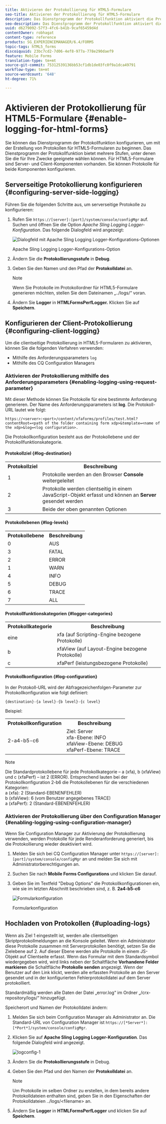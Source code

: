 ```yaml
---
title: Aktivieren der Protokollierung für HTML5-Formulare
seo-title: Aktivieren der Protokollierung für HTML5-Formulare
description: Das Dienstprogramm der Protokollfunktion aktiviert die Protokollierung von Formularen und hilft beim Debugging von Problemen mit Formularen.
seo-description: Das Dienstprogramm der Protokollfunktion aktiviert die Protokollierung von Formularen und hilft beim Debugging von Problemen mit Formularen.
uuid: d6279092-57f3-4fc6-b41b-9caf65459d4d
contentOwner: robhagat
content-type: reference
products: SG_EXPERIENCEMANAGER/6.4/FORMS
topic-tags: hTML5_forms
discoiquuid: 23bc7cd2-7d06-4ef8-977a-778e290daef9
feature: Mobile Forms
translation-type: tm+mt
source-git-commit: 75312539136bb53cf1db1de03fc0f9a1dca49791
workflow-type: tm+mt
source-wordcount: '648'
ht-degree: 71%

---
```



# Aktivieren der Protokollierung für HTML5-Formulare {#enable-logging-for-html-forms}

Sie können das Dienstprogramm der Protokollfunktion konfigurieren, um mit der Erstellung von Protokollen für HTML5-Formularen zu beginnen. Das Dienstprogramm der Protokollfunktion bietet mehrere Stufen, unter denen Sie die für Ihre Zwecke geeignete wählen können. Für HTML5-Formulare sind Server- und Client-Komponenten vorhanden. Sie können Protokolle für beide Komponenten konfigurieren.

## Serverseitige Protokollierung konfigurieren {#configuring-server-side-logging}

Führen Sie die folgenden Schritte aus, um serverseitige Protokolle zu konfigurieren:

1. Rufen Sie `https://[server]:[port]/system/console/configMgr` auf. Suchen und öffnen Sie die Option *Apache Sling Logging Logger-Konfiguration*. Das folgende Dialogfeld wird angezeigt:

   ![ Dialogfeld mit Apache Sling Logging Logger-Konfigurations-Optionen](assets/logconfig.png)

   Apache Sling Logging Logger-Konfigurations-Option

1. Ändern Sie die **Protokollierungsstufe** in **Debug**.

1. Geben Sie den Namen und den Pfad der **Protokolldatei** an.

   >[!NOTE]
   >
   >Wenn Sie Protokolle im Protokollordner für HTML5-Formulare generieren möchten, stellen Sie dem Dateinamen „../logs/“ voran.

1. Ändern Sie **Logger** in **HTMLFormsPerfLogger.** Klicken Sie auf **Speichern**.

## Konfigurieren der Client-Protokollierung {#configuring-client-logging}

Um die clientseitige Protokollierung in HTML5-Formularen zu aktivieren, können Sie die folgenden Verfahren verwenden:

* Mithilfe des Anforderungsparameters `log`
* Mithilfe des CQ Configuration Managers

### Aktivieren der Protokollierung mithilfe des Anforderungsparameters {#enabling-logging-using-request-parameter}

Mit dieser Methode können Sie Protokolle für eine bestimmte Anforderung generieren. Der Name des Anforderungsparameters ist **log**. Die Protokoll-URL lautet wie folgt:

`https://<server>:<port>/content/xfaforms/profiles/test.html?contentRoot=<path of the folder containing form xdp>&template=<name of the xdp>&log=<log configuration>.`

Die Protokollkonfiguration besteht aus der Protokollebene und der Protokollfunktionskategorie.

#### Protokollziel {#log-destination}

<table> 
 <tbody> 
  <tr> 
   <th><strong>Protokollziel</strong></th> 
   <th><strong>Beschreibung</strong></th> 
  </tr> 
  <tr> 
   <td>1</td> 
   <td>Protokolle werden an den Browser <strong>Console</strong> weitergeleitet</td> 
  </tr> 
  <tr> 
   <td>2</td> 
   <td>Protokolle werden clientseitig in einem JavaScript-Objekt erfasst und können an <strong>Server</strong> gesendet werden </td> 
  </tr> 
  <tr> 
   <td>3</td> 
   <td>Beide der oben genannten Optionen<br /> </td> 
  </tr> 
 </tbody> 
</table>

#### Protokollebenen  {#log-levels}

<table> 
 <tbody> 
  <tr> 
   <th>Protokollebene</th> 
   <th>Beschreibung</th> 
  </tr> 
  <tr> 
   <td>0</td> 
   <td>AUS<br type="_moz" /> </td> 
  </tr> 
  <tr> 
   <td>3</td> 
   <td>FATAL<br type="_moz" /> </td> 
  </tr> 
  <tr> 
   <td>2</td> 
   <td>ERROR<br type="_moz" /> </td> 
  </tr> 
  <tr> 
   <td>1</td> 
   <td>WARN<br type="_moz" /> </td> 
  </tr> 
  <tr> 
   <td>4</td> 
   <td>INFO<br type="_moz" /> </td> 
  </tr> 
  <tr> 
   <td>5</td> 
   <td>DEBUG<br type="_moz" /> </td> 
  </tr> 
  <tr> 
   <td>6</td> 
   <td>TRACE<br type="_moz" /> </td> 
  </tr> 
  <tr> 
   <td>7</td> 
   <td>ALL<br type="_moz" /> </td> 
  </tr> 
 </tbody> 
</table>

#### Protokollfunktionskategorien {#logger-categories}

<table> 
 <tbody> 
  <tr> 
   <th>Protokollkategorie</th> 
   <th>Beschreibung</th> 
  </tr> 
  <tr> 
   <td>eine</td> 
   <td>xfa (auf Scripting-Engine bezogene Protokolle)</td> 
  </tr> 
  <tr> 
   <td>b</td> 
   <td>xfaView (auf Layout-Engine bezogene Protokolle)<br type="_moz" /> </td> 
  </tr> 
  <tr> 
   <td>c</td> 
   <td>xfaPerf (leistungsbezogene Protokolle)<br type="_moz" /> </td> 
  </tr> 
 </tbody> 
</table>

#### Protokollkonfiguration  {#log-configuration}

In der Protokoll-URL wird der Abfragezeichenfolgen-Parameter zur Protokollkonfiguration wie folgt definiert:

`{destination}-{a level}-{b level}-{c level}`

Beispiel:

<table> 
 <tbody> 
  <tr> 
   <th>Protokollkonfiguration</th> 
   <th>Beschreibung</th> 
  </tr> 
  <tr> 
   <td>2-a4-b5-c6<br type="_moz" /> </td> 
   <td>Ziel: Server<br /> xfa-Ebene: INFO<br /> xfaView-Ebene: DEBUG<br /> xfaPerf-Ebene: TRACE</td> 
  </tr> 
 </tbody> 
</table>

>[!NOTE]
>
>Die Standardprotokollebene für jede Protokollkategorie – a (xfa), b (xfaView) und c (xfaPerf) – ist 2 (ERROR). Entsprechend lauten bei der Protokollkonfiguration 2-b6 die Protokollebenen für die verschiedenen Kategorien:\
>a (xfa): 2 (Standard-EBENENFEHLER)\
>b (xfaView): 6 (vom Benutzer angegebenes TRACE)\
>a (xfaPerf): 2 (Standard-EBENENFEHLER)

### Aktivieren der Protokollierung über den Configuration Manager {#enabling-logging-using-configuration-manager}

Wenn Sie Configuration Manager zur Aktivierung der Protokollierung verwenden, werden Protokolle für jede Renderanforderung generiert, bis die Protokollierung wieder deaktiviert wird.

1. Melden Sie sich bei CQ Configuration Manager unter `https://[server]:[port]/system/console/configMgr` an und melden Sie sich mit Administratorberechtigungen an.
1. Suchen Sie nach **Mobile Forms Configurations** und klicken Sie darauf.
1. Geben Sie im Textfeld &quot;Debug Options&quot; die Protokollkonfigurationen ein, wie sie im letzten Abschnitt beschrieben sind, z. B. **2a4-b5-c6**

   ![Formularkonfiguration](assets/forms_configuration.png)

   Formularkonfiguration

## Hochladen von Protokollen {#uploading-logs}

Wenn als Ziel 1 eingestellt ist, werden alle clientseitigen Skriptprotokollmeldungen an die Konsole geleitet. Wenn ein Administrator diese Protokolle zusammen mit Serverprotokollen benötigt, setzen Sie die Zielebene auf 2. Auf dieser Ebene werden alle Protokolle in einem JS-Objekt auf Clientseite erfasst. Wenn das Formular mit dem Standardsymbol wiedergegeben wird, wird links neben der Schaltfläche **Vorhandene Felder markieren** die Schaltfläche **Protokolle senden** angezeigt. Wenn der Benutzer auf den Link klickt, werden alle erfassten Protokolle an den Server gesendet und in der konfigurierten Fehlerprotokolldatei auf dem Server protokolliert.

Standardmäßig werden alle Daten der Datei „error.log“ im Ordner „/crx-repository/logs/“ hinzugefügt.

Speicherort und Namen der Protokolldatei ändern:

1. Melden Sie sich beim Configuration Manager als Administrator an. Die Standard-URL von Configuration Manager ist `https://[*Server*]:[*Port*]/system/console/configMgr`.
1. Klicken Sie auf **Apache Sling Logging Logger-Konfiguration**. Das folgende Dialogfeld wird angezeigt.

   ![logconfig-1](assets/logconfig-1.png)

1. Ändern Sie die **Protokollierungsstufe** in Debug.

1. Geben Sie den Pfad und den Namen der **Protokolldatei** an.

   >[!NOTE]
   >
   >Um Protokolle im selben Ordner zu erstellen, in dem bereits andere Protokolldateien enthalten sind, geben Sie in den Eigenschaften der Protokolldateien ../logs/&lt;filename> an.

1. Ändern Sie **Logger** in **HTMLFormsPerfLogger** und klicken Sie auf **Speichern**.

